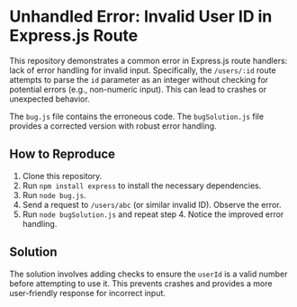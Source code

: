 # Unhandled Error: Invalid User ID in Express.js Route

This repository demonstrates a common error in Express.js route handlers:  lack of error handling for invalid input. Specifically, the `/users/:id` route attempts to parse the `id` parameter as an integer without checking for potential errors (e.g., non-numeric input). This can lead to crashes or unexpected behavior.

The `bug.js` file contains the erroneous code.  The `bugSolution.js` file provides a corrected version with robust error handling.

## How to Reproduce

1. Clone this repository.
2. Run `npm install express` to install the necessary dependencies.
3. Run `node bug.js`.
4. Send a request to `/users/abc` (or similar invalid ID).  Observe the error.
5. Run `node bugSolution.js` and repeat step 4.  Notice the improved error handling.

## Solution

The solution involves adding checks to ensure the `userId` is a valid number before attempting to use it.  This prevents crashes and provides a more user-friendly response for incorrect input.
